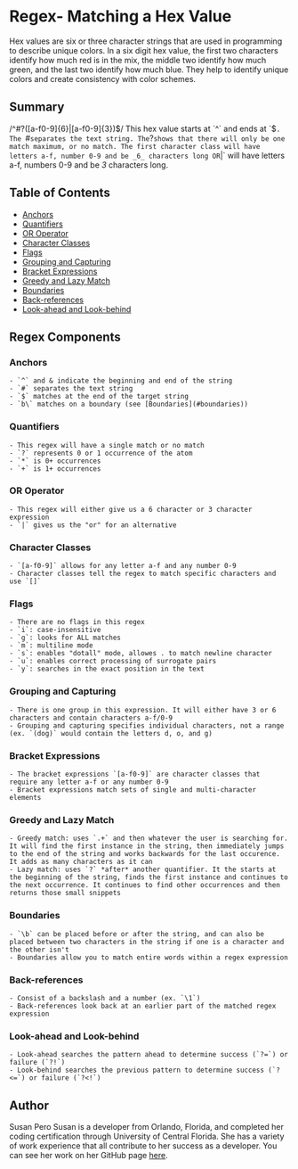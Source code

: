 # Regex- Matching a Hex Value

Hex values are six or three character strings that are used in programming to describe unique colors. In a six digit hex value, the first two characters identify how much red is in the mix, the middle two identify how much green, and the last two identify how much blue. They help to identify unique colors and create consistency with color schemes.

## Summary

/^#?([a-f0-9]{6}|[a-f0-9]{3})$/
This hex value starts at `^` and ends at `$`. The `#`separates the text string. The`?`shows that there will only be one match maximum, or no match. The first character class will have letters a-f, number 0-9 and be _6_ characters long OR`|` will have letters a-f, numbers 0-9 and be _3_ characters long.

## Table of Contents

- [Anchors](#anchors)
- [Quantifiers](#quantifiers)
- [OR Operator](#or-operator)
- [Character Classes](#character-classes)
- [Flags](#flags)
- [Grouping and Capturing](#grouping-and-capturing)
- [Bracket Expressions](#bracket-expressions)
- [Greedy and Lazy Match](#greedy-and-lazy-match)
- [Boundaries](#boundaries)
- [Back-references](#back-references)
- [Look-ahead and Look-behind](#look-ahead-and-look-behind)

## Regex Components

### Anchors

    - `^` and & indicate the beginning and end of the string
    - `#` separates the text string
    - `$` matches at the end of the target string
    - `b\` matches on a boundary (see [Boundaries](#boundaries))

### Quantifiers

    - This regex will have a single match or no match
    - `?` represents 0 or 1 occurrence of the atom
    - `*` is 0+ occurrences
    - `+` is 1+ occurrences

### OR Operator

    - This regex will either give us a 6 character or 3 character expression
    - `|` gives us the "or" for an alternative

### Character Classes

    - `[a-f0-9]` allows for any letter a-f and any number 0-9
    - Character classes tell the regex to match specific characters and use `[]`

### Flags

    - There are no flags in this regex
    - `i`: case-insensitive
    - `g`: looks for ALL matches
    - `m`: multiline mode
    - `s`: enables "dotall" mode, allowes . to match newline character
    - `u`: enables correct processing of surrogate pairs
    - `y`: searches in the exact position in the text

### Grouping and Capturing

    - There is one group in this expression. It will either have 3 or 6 characters and contain characters a-f/0-9
    - Grouping and capturing specifies individual characters, not a range (ex. `(dog)` would contain the letters d, o, and g)

### Bracket Expressions

    - The bracket expressions `[a-f0-9]` are character classes that require any letter a-f or any number 0-9
    - Bracket expressions match sets of single and multi-character elements

### Greedy and Lazy Match

    - Greedy match: uses `.+` and then whatever the user is searching for. It will find the first instance in the string, then immediately jumps to the end of the string and works backwards for the last occurence. It adds as many characters as it can
    - Lazy match: uses `?` *after* another quantifier. It the starts at the beginning of the string, finds the first instance and continues to the next occurrence. It continues to find other occurrences and then returns those small snippets

### Boundaries

    - `\b` can be placed before or after the string, and can also be placed between two characters in the string if one is a character and the other isn't
    - Boundaries allow you to match entire words within a regex expression

### Back-references

    - Consist of a backslash and a number (ex. `\1`)
    - Back-references look back at an earlier part of the matched regex expression

### Look-ahead and Look-behind

    - Look-ahead searches the pattern ahead to determine success (`?=`) or failure (`?!`)
    - Look-behind searches the previous pattern to determine success (`?<=`) or failure (`?<!`)

## Author

Susan Pero
Susan is a developer from Orlando, Florida, and completed her coding certification through University of Central Florida. She has a variety of work experience that all contribute to her success as a developer. You can see her work on her GitHub page [here](https://github.com/susangrace909).
